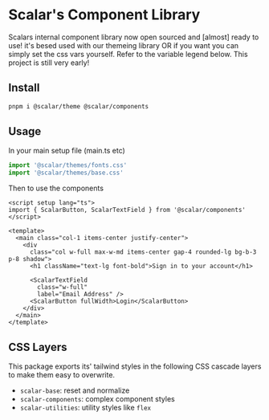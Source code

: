 # Scalar's Component Library

Scalars internal component library now open sourced and [almost] ready to use! it's besed used with our themeing library OR if you want you can simply set the css vars yourself. Refer to the variable legend below. This project is still very early!

## Install

```bash
pnpm i @scalar/theme @scalar/components
```

## Usage

In your main setup file (main.ts etc)

```ts
import '@scalar/themes/fonts.css'
import '@scalar/themes/base.css'
```

Then to use the components

```vue
<script setup lang="ts">
import { ScalarButton, ScalarTextField } from '@scalar/components'
</script>

<template>
  <main class="col-1 items-center justify-center">
    <div
      class="col w-full max-w-md items-center gap-4 rounded-lg bg-b-3 p-8 shadow">
      <h1 className="text-lg font-bold">Sign in to your account</h1>

      <ScalarTextField
        class="w-full"
        label="Email Address" />
      <ScalarButton fullWidth>Login</ScalarButton>
    </div>
  </main>
</template>
```

## CSS Layers

This package exports its' tailwind styles in the following CSS cascade layers to make them easy to overwrite.

- `scalar-base`: reset and normalize
- `scalar-components`: complex component styles
- `scalar-utilities`: utility styles like `flex`
